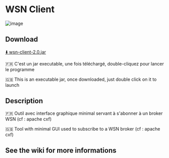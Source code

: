 # WSN Client

![image](https://user-images.githubusercontent.com/14314847/49725138-4d193d00-fc6b-11e8-93d4-a0b65028e663.png)

## Download

[:arrow_down: wsn-client-2.0.jar](https://github.com/IceFeather/wsn-client/releases/download/v2.0/wsn-client-2.0.jar)

:fr: C'est un jar executable, une fois téléchargé, double-cliquez pour lancer le programme

:uk: This is an executable jar, once downloaded, just double click on it to launch

## Description

:fr: Outil avec interface graphique minimal servant à s'abonner à un broker WSN (cf : apache cxf)

:uk: Tool with minimal GUI used to subscribe to a WSN broker (cf : apache cxf)

## See the wiki for more informations
